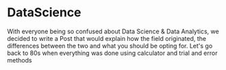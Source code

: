 # DataScience
With everyone being so confused about Data Science &amp; Data Analytics, we decided to write a Post that would explain how the field originated, the differences between the two and what you should be opting for.  Let's go back to 80s when everything was done using calculator and trial and error methods
